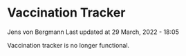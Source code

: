 Vaccination Tracker
================
Jens von Bergmann
Last updated at 29 March, 2022 - 18:05

Vaccination tracker is no longer functional.
